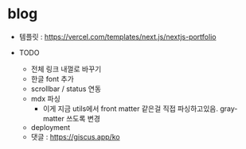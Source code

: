 # blog

- 템플릿 : https://vercel.com/templates/next.js/nextjs-portfolio

- TODO
  - 전체 링크 내껄로 바꾸기
  - 한글 font 추가
  - scrollbar / status 연동
  - mdx 파싱
    - 이게 지금 utils에서 front matter 같은걸 직접 파싱하고있음. gray-matter 쓰도록 변경
  - deployment
  - 댓글 : https://giscus.app/ko
